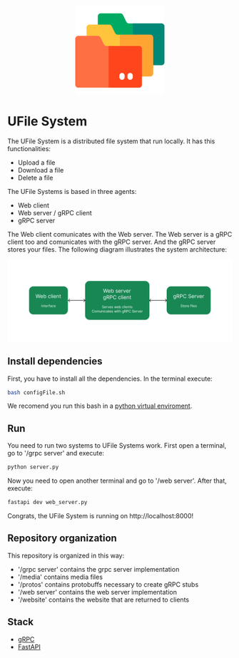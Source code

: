 <div align="center">
    <img src="./website/media/folder.png" alt="UFile System Architecture logo" style="width: 200px" />
</div>

# UFile System

The UFile System is a distributed file system that run locally. It has this functionalities:

- Upload a file
- Download a file
- Delete a file

The UFile Systems is based in three agents:

- Web client
- Web server / gRPC client
- gRPC server

The Web client comunicates with the Web server. The Web server is a gRPC client too and comunicates with the gRPC server. And the gRPC server stores your files. The following diagram illustrates the system architecture:

<div align="center">
    <img src="./media/UFileSystem.png" alt="UFile System Architecture image" />
</div>

## Install dependencies

First, you have to install all the dependencies. In the terminal execute:

```bash
bash configFile.sh
```

We recomend you run this bash in a [python virtual enviroment](https://docs.python.org/3/library/venv.html).

## Run

You need to run two systems to UFile Systems work. First open a terminal, go to '/grpc server' and execute:

```bash
python server.py
```

Now you need to open another terminal and go to '/web server'. After that, execute:

```bash
fastapi dev web_server.py
```

Congrats, the UFile System is running on http://localhost:8000!

## Repository organization

This repository is organized in this way:
- '/grpc server' contains the grpc server implementation
- '/media' contains media files
- '/protos' contains protobuffs necessary to create gRPC stubs
- '/web server' contains the web server implementation
- '/website' contains the website that are returned to clients

## Stack
- [gRPC](https://grpc.io/)
- [FastAPI](https://fastapi.tiangolo.com/)